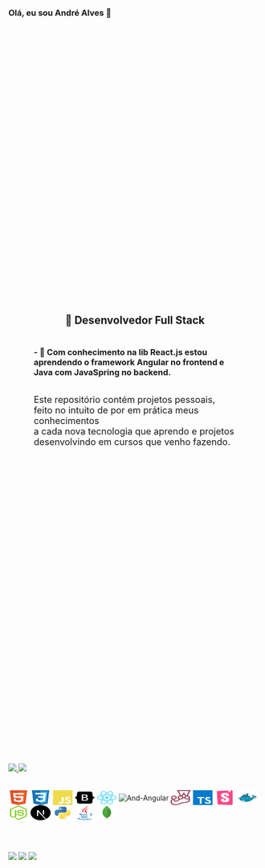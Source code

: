 ### Olá, eu sou André Alves 👋

<div style="width: 80%; margin: 40em auto; display: flex; flex-direction: column; align-items: center; justify-content: flex-start;">
  <h2>🔭 Desenvolvedor Full Stack</h2>
  <h3>- 🌱 Com conhecimento na lib React.js estou aprendendo o framework Angular no frontend e Java com JavaSpring no backend.</h3>

 <p style="font-size: 18px;">Este repositório contém projetos pessoais, feito no intuito de por em prática meus conhecimentos
   <br/>a cada nova tecnologia que aprendo e projetos desenvolvindo em cursos que venho fazendo.</p>
</div>
<br/>
<br/>
<br/>
<div>
  <a href="https://github.com/andallves">
    <img max-width="380em" height="180em" src="https://github-readme-stats.vercel.app/api?username=andallves&count_private=true&show_icons=true&theme=github_dark" />
    <img max-width="380em" height="180em" src="https://github-readme-stats.vercel.app/api/top-langs/?username=andallves&layout=compact&count_private=true&show_icons=true&theme=github_dark&hide_progress=false" />
  </a>
</div>

<br/>

<div style="display: inline_block; margin: 0 auto"><br>
  <img align="center" alt="And-HTML" height="30" width="40" src="https://raw.githubusercontent.com/devicons/devicon/master/icons/html5/html5-original.svg" />
  <img align="center" alt="And-CSS" height="30" width="40" src="https://raw.githubusercontent.com/devicons/devicon/master/icons/css3/css3-original.svg" />    
  <img align="center" alt="And-Js" height="30" width="40" src="https://raw.githubusercontent.com/devicons/devicon/master/icons/javascript/javascript-plain.svg" />
  <img align="center" alt="And-Ts" height="30" width="40" src="https://raw.githubusercontent.com/devicons/devicon/master/icons/bootstrap/bootstrap-plain.svg" />
  <img align="center" alt="And-React" height="30" width="40" src="https://raw.githubusercontent.com/devicons/devicon/master/icons/react/react-original.svg" />
  <img align="center" alt="And-Angular" height="30" width="100%" src="https://cdn4.iconfinder.com/data/icons/logos-and-brands/512/21_Angular_logo_logos-48.png" />
  <img align="center" alt="And-Jest" height="30" width="40" src="https://raw.githubusercontent.com/devicons/devicon/master/icons/jest/jest-plain.svg" />
  <img align="center" alt="And-Ts" height="30" width="40" src="https://raw.githubusercontent.com/devicons/devicon/master/icons/typescript/typescript-plain.svg" />
  <img align="center" alt="And-Storybook" height="30" width="40" src="https://raw.githubusercontent.com/devicons/devicon/master/icons/storybook/storybook-original.svg" />
  <img align="center" alt="And-Docker" height="30" width="40" src="https://raw.githubusercontent.com/devicons/devicon/master/icons/docker/docker-original.svg" />
  <img align="center" alt="And-Node" height="30" width="40" src="https://raw.githubusercontent.com/devicons/devicon/master/icons/nodejs/nodejs-original.svg" />
  <img align="center" alt="And-Nextjs" height="30" width="40" src="https://raw.githubusercontent.com/devicons/devicon/master/icons/nextjs/nextjs-original.svg" />
  <img align="center" alt="And-Python" height="30" width="40" src="https://raw.githubusercontent.com/devicons/devicon/master/icons/python/python-original.svg" />
  <img align="center" alt="And-Java" height="30" width="40" src="https://raw.githubusercontent.com/devicons/devicon/master/icons/java/java-original.svg" />
  <img align="center" alt="And-Mongodb" height="30" width="40" src="https://raw.githubusercontent.com/devicons/devicon/master/icons/mongodb/mongodb-original.svg" />
</div>

<br/>
<br/>

##

<div> 
  <a href="https://instagram.com/andallves" target="_blank"><img src="https://img.shields.io/badge/-Instagram-%23E4405F?style=for-the-badge&logo=instagram&logoColor=white" target="_blank"></a>
  <a href = "andrealves10a@gmail.com"><img src="https://img.shields.io/badge/-Gmail-%23333?style=for-the-badge&logo=gmail&logoColor=white" target="_blank"></a>
  <a href="https://www.linkedin.com/in/andre_alves_pereira/" target="_blank"><img src="https://img.shields.io/badge/-LinkedIn-%230077B5?style=for-the-badge&logo=linkedin&logoColor=white" target="_blank"></a> 
  
</div>
